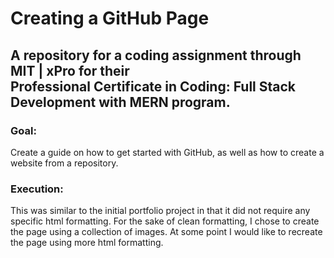# Creating a GitHub Page
## A repository for a coding assignment through MIT | xPro for their <br> Professional Certificate in Coding: Full Stack Development with MERN program.

### Goal:
Create a guide on how to get started with GitHub, as well as how to create a website from a repository.

### Execution:
This was similar to the initial portfolio project in that it did not require any specific html formatting. For the sake of clean formatting, I chose to create the page using a collection of images. At some point I would like to recreate the page using more html formatting.
